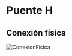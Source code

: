 # Puente H

## Conexión física

![ConexionFisica](https://github.com/angelumoca21/TallerArduinoPILARES/blob/main/6.Puente%20H/conexi%C3%B3nFisica.jpg)

